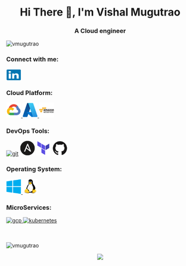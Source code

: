 <h1 align="center">Hi There 👋, I'm Vishal Mugutrao</h1>
<h3 align="center">A Cloud engineer</h3>
<p align="left"> <img src="https://komarev.com/ghpvc/?username=vmugutrao&label=Profile%20views&color=0e75b6&style=flat" alt="vmugutrao" /> </p>
<h3 align="left">Connect with me:</h3>
<p align="left">
<a href="https://linkedin.com/in/https://www.linkedin.com/in/vishal-mugutrao-94325920/" target="blank"><img align="center" src="https://raw.githubusercontent.com/devicons/devicon/master/icons/linkedin/linkedin-original.svg" alt="https://www.linkedin.com/in/vishal-mugutrao-94325920/" height="30" width="40" /></a>
</p>

<h3 align="left">Cloud Platform:</h3>
<p align="left"> 
<a href="https://cloud.google.com" target="_blank" rel="noreferrer"> 
<img src="https://raw.githubusercontent.com/devicons/devicon/master/icons/googlecloud/googlecloud-original.svg" alt="aws" width="40" height="40"/> </a> 
<a href="https://azure.microsoft.com/en-in/" target="_blank" rel="noreferrer"> 
<img src="https://raw.githubusercontent.com/devicons/devicon/master/icons/azure/azure-original.svg" alt="azure" width="40" height="40"/> 
<a href="https://aws.amazon.com" target="_blank" rel="noreferrer"> 
<img src="https://raw.githubusercontent.com/devicons/devicon/master/icons/amazonwebservices/amazonwebservices-original-wordmark.svg" alt="docker" width="40" height="40"/> </a>

<br>
<h3 align="left">DevOps Tools:</h3>
<p align="left"> 
<a href="https://git-scm.com/" target="_blank" rel="noreferrer"> 
<img src="https://www.vectorlogo.zone/logos/git-scm/git-scm-icon.svg" alt="git" width="40" height="40"/></a>
<a href="https://www.ansible.com/" target="_blank" rel="noreferrer"> 
<img src="https://raw.githubusercontent.com/devicons/devicon/master/icons/ansible/ansible-original.svg" alt="ansible" width="40" height="40"/></a> 
<a href="https://www.terraform.io/" target="_blank" rel="noreferrer"> 
<img src="https://raw.githubusercontent.com/devicons/devicon/master/icons/terraform/terraform-original.svg" alt="terraform" width="40" height="40"/></a> 
<a href="https://github.com/features/actions" target="_blank" rel="noreferrer"> 
<img src="https://raw.githubusercontent.com/devicons/devicon/master/icons/github/github-original.svg" alt="GitHub Action" width="40" height="40"/></a> 
<br>
<h3 align="left">Operating System:</h3>
<p align="left"> 
<a href="https://www.microsoft.com/en-us/windows-server" target="_blank" rel="noreferrer"> 
<img src="https://raw.githubusercontent.com/devicons/devicon/master/icons/windows8/windows8-original.svg" alt="windows" width="40" height="40"/> </a>
<a href="https://www.linux.org/" target="_blank" rel="noreferrer"> 
<img src="https://raw.githubusercontent.com/devicons/devicon/master/icons/linux/linux-original.svg" alt="linux" width="40" height="40"/> </a> 
<br>
<h3 align="left">MicroServices:</h3>
<p align="left">
</a> <a href="https://www.docker.com/" target="_blank" rel="noreferrer"> 
<img src="https://www.vectorlogo.zone/logos/google_cloud/google_cloud-icon.svg" alt="gcp" width="40" height="40"/> </a> 
<a href="https://kubernetes.io" target="_blank" rel="noreferrer"> 
<img src="https://www.vectorlogo.zone/logos/kubernetes/kubernetes-icon.svg" alt="kubernetes" width="40" height="40"/> </a> 
<br><br><br>
<p><img align="center" src="https://github-readme-stats.vercel.app/api/top-langs?username=vmugutrao&show_icons=true&locale=en&layout=compact" alt="vmugutrao" />
<br><center>
<img src="https://github-readme-stats.vercel.app/api?username=vmugutrao&&show_icons=true&title_color=ffffff&icon_color=bb2acf&text_color=daf7dc&bg_color=151515">
</center>
</p>
